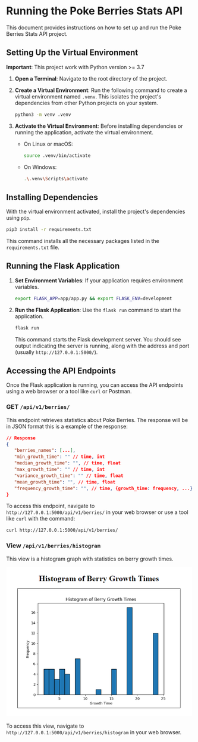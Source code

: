 # Running the Poke Berries Stats API

This document provides instructions on how to set up and run the Poke Berries Stats API project.

## Setting Up the Virtual Environment

**Important**: This project work with Python version >= 3.7

1. **Open a Terminal**: Navigate to the root directory of the project.

2. **Create a Virtual Environment**: Run the following command to create a virtual environment named `.venv`. This isolates the project's dependencies from other Python projects on your system.

   ```bash
   python3 -m venv .venv
   ```

3. **Activate the Virtual Environment**: Before installing dependencies or running the application, activate the virtual environment.

   - On Linux or macOS:

     ```bash
     source .venv/bin/activate
     ```

   - On Windows:

     ```bash
     .\.venv\Scripts\activate
     ```

## Installing Dependencies

With the virtual environment activated, install the project's dependencies using `pip`.

```bash
pip3 install -r requirements.txt
```

This command installs all the necessary packages listed in the `requirements.txt` file.

## Running the Flask Application

1. **Set Environment Variables**: If your application requires environment variables.

   ```bash
   export FLASK_APP=app/app.py && export FLASK_ENV=development
   ```

2. **Run the Flask Application**: Use the `flask run` command to start the application.

   ```bash
   flask run
   ```

   This command starts the Flask development server. You should see output indicating the server is running, along with the address and port (usually `http://127.0.0.1:5000/`).

## Accessing the API Endpoints

Once the Flask application is running, you can access the API endpoints using a web browser or a tool like `curl` or Postman.

### GET `/api/v1/berries/`

This endpoint retrieves statistics about Poke Berries. The response will be in JSON format this is a example of the response:

```json
// Response
{
   "berries_names": [...],
   "min_growth_time": "" // time, int
   "median_growth_time": "", // time, float
   "max_growth_time": "" // time, int
   "variance_growth_time": "" // time, float
   "mean_growth_time": "", // time, float
   "frequency_growth_time": "", // time, {growth_time: frequency, ...}
}
```

To access this endpoint, navigate to `http://127.0.0.1:5000/api/v1/berries/` in your web browser or use a tool like `curl` with the command:

```bash
curl http://127.0.0.1:5000/api/v1/berries/
```

### View `/api/v1/berries/histogram`

This view is a histogram graph with statistics on berry growth times.

<img src="doc_imgs/histogram_view.png" alt="Example Image" width="500" height="400">

To access this view, navigate to `http://127.0.0.1:5000/api/v1/berries/histogram` in your web browser.

<!-- TODO: Add pytests -->
<!-- ## Testing with Pytest

To run tests with pytest, ensure you have pytest installed in your virtual environment:

```bash
pip install pytest
```

Then, run the tests with the following command:

```bash
pytest
```

This command will discover and run all tests in the project. -->
